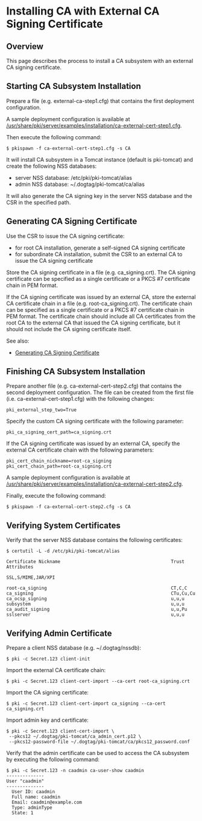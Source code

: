 Installing CA with External CA Signing Certificate
==================================================

Overview
--------

This page describes the process to install a CA subsystem with an external CA signing certificate.

Starting CA Subsystem Installation
----------------------------------

Prepare a file (e.g. external-ca-step1.cfg) that contains the first deployment configuration.

A sample deployment configuration is available at [/usr/share/pki/server/examples/installation/ca-external-cert-step1.cfg](../../../base/server/examples/installation/ca-external-cert-step1.cfg).

Then execute the following command:

```
$ pkispawn -f ca-external-cert-step1.cfg -s CA
```

It will install CA subsystem in a Tomcat instance (default is pki-tomcat) and create the following NSS databases:
* server NSS database: /etc/pki/pki-tomcat/alias
* admin NSS database: ~/.dogtag/pki-tomcat/ca/alias

It will also generate the CA signing key in the server NSS database and the CSR in the specified path.

Generating CA Signing Certificate
---------------------------------

Use the CSR to issue the CA signing certificate:
* for root CA installation, generate a self-signed CA signing certificate
* for subordinate CA installation, submit the CSR to an external CA to issue the CA signing certificate

Store the CA signing certificate in a file (e.g. ca_signing.crt).
The CA signing certificate can be specified as a single certificate or a PKCS #7 certificate chain in PEM format.

If the CA signing certificate was issued by an external CA, store the external CA certificate chain in a file (e.g. root-ca_signing.crt).
The certificate chain can be specified as a single certificate or a PKCS #7 certificate chain in PEM format.
The certificate chain should include all CA certificates from the root CA to the external CA that issued the CA signing certificate,
but it should not include the CA signing certificate itself.

See also:
* [Generating CA Signing Certificate](https://github.com/dogtagpki/pki/wiki/Generating-CA-Signing-Certificate)

Finishing CA Subsystem Installation
-----------------------------------

Prepare another file (e.g. ca-external-cert-step2.cfg) that contains the second deployment configuration.
The file can be created from the first file (i.e. ca-external-cert-step1.cfg) with the following changes:

```
pki_external_step_two=True
```

Specify the custom CA signing certificate with the following parameter:

```
pki_ca_signing_cert_path=ca_signing.crt
```

If the CA signing certificate was issued by an external CA, specify the external CA certificate chain with the following parameters:

```
pki_cert_chain_nickname=root-ca_signing
pki_cert_chain_path=root-ca_signing.crt
```

A sample deployment configuration is available at [/usr/share/pki/server/examples/installation/ca-external-cert-step2.cfg](../../../base/server/examples/installation/ca-external-cert-step2.cfg).

Finally, execute the following command:

```
$ pkispawn -f ca-external-cert-step2.cfg -s CA
```

Verifying System Certificates
-----------------------------

Verify that the server NSS database contains the following certificates:

```
$ certutil -L -d /etc/pki/pki-tomcat/alias

Certificate Nickname                                         Trust Attributes
                                                             SSL,S/MIME,JAR/XPI

root-ca_signing                                              CT,C,C
ca_signing                                                   CTu,Cu,Cu
ca_ocsp_signing                                              u,u,u
subsystem                                                    u,u,u
ca_audit_signing                                             u,u,Pu
sslserver                                                    u,u,u
```

Verifying Admin Certificate
---------------------------

Prepare a client NSS database (e.g. ~/.dogtag/nssdb):

```
$ pki -c Secret.123 client-init
```

Import the external CA certificate chain:

```
$ pki -c Secret.123 client-cert-import --ca-cert root-ca_signing.crt
```

Import the CA signing certificate:

```
$ pki -c Secret.123 client-cert-import ca_signing --ca-cert ca_signing.crt
```

Import admin key and certificate:

```
$ pki -c Secret.123 client-cert-import \
 --pkcs12 ~/.dogtag/pki-tomcat/ca_admin_cert.p12 \
 --pkcs12-password-file ~/.dogtag/pki-tomcat/ca/pkcs12_password.conf
```

Verify that the admin certificate can be used to access the CA subsystem by executing the following command:

```
$ pki -c Secret.123 -n caadmin ca-user-show caadmin
--------------
User "caadmin"
--------------
  User ID: caadmin
  Full name: caadmin
  Email: caadmin@example.com
  Type: adminType
  State: 1
```

